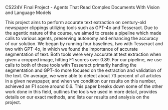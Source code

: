 CS224V Final Project - Agents That Read Complex Documents With Vision and Language Models

This project aims to perform accurate text extraction on century-old newspaper clippings utilizing tools such as GPT-4o and Tesseract. Due to the agentic nature of the course, we aimed to create a pipeline which made calls to various agents, preserving autonomy and enhancing the accuracy of our solution. We began by running four baselines, two with Tesseract and two with GPT-4o, in which we found the importance of accurate segmentation of text. Both tools were very accurate at text extraction when given a cropped image, hitting F1 scores over 0.89. For our pipeline, we use calls to both of these tools with Tesseract primarily handing the segmentation and GPT-4o more focused on the extraction and validation of the text. On average, we were able to detect about 73 percent of all articles in a given newspaper, and when we condition our results on this number, achieved an F1 score around 0.6. This paper breaks down some of the other work done in this field, outlines the tools we used in more detail, provides details on our exact methods, and lists our results and analysis on the project. 
